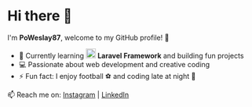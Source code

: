 # Hi there 👋

I'm **PoWeslay87**, welcome to my GitHub profile! 🚀

- 🌱 Currently learning <img src="https://laravel.com/img/logomark.min.svg" width="20"/> **Laravel Framework** and building fun projects  
- 💻 Passionate about web development and creative coding  
- ⚡ Fun fact: I enjoy football ⚽ and coding late at night 🌙  

📫 Reach me on: [Instagram](https://instagram.com/username) | [LinkedIn](https://linkedin.com/in/username)
